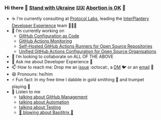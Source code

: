 ### Hi there 👋 [Stand with Ukraine](https://ukraine.ua/) 🇺🇦 [Abortion is OK](https://aborcjajestok.pl/) 🏥

- ☕ I'm currently consulting at [Protocol Labs](https://protocol.ai/), leading the [InterPlantery Developer Experience](https://pl-strflt.notion.site/IPDX-122073392dce454e9ca4b87231034483) team 🦄🧑‍🚀
- 🔭 I’m currently working on 
  - [GitHub Configuration as Code](https://github.com/protocol/github-mgmt-template)
  - [GitHub Actions Monitoring](https://github.com/pl-strflt/tf-aws-gh-observer)
  - [Self-Hosted GitHub Actions Runners for Open Source Repositories](https://github.com/pl-strflt/tf-aws-gh-runner)  
  - [Unified GitHub Actions Configuration for Open Source Organisations](https://github.com/protocol/.github)
- 👯 I’m looking to collaborate on ALL OF THE ABOVE
- 💬 Ask me about Developer Experience 🍄
- 📫 How to reach me: Drop me an [issue](https://github.com/galargh/galargh/issues/new/choose) :octocat:, a [DM](https://twitter.com/galargh) 🐦 or an [email](mailto:piotr@piotrgalar.com) 📧 
- 😄 Pronouns: he/him
- ⚡ Fun fact: In my free time I dabble in gold smithing 💍 and trumpet playing 🎺
- 🎼 Listen to me 
  - [talking about GitHub Management](https://www.youtube.com/watch?v=t_Ywrsrxp_Y&pp=ygUHZ2FsYXJnaA%3D%3D)
  - [talking about Automation](https://www.youtube.com/watch?v=bILa9sPpBMs&t=14s&pp=ygUHZ2FsYXJnaA%3D%3D)
  - [talking about Testing](https://www.youtube.com/watch?v=PmIf77thO_c&pp=ygUHZ2FsYXJnaA%3D%3D)
  - [:trumpet: blowing about Basilitrix 🎺](https://open.spotify.com/album/1dpdeJPekV5k7WeJhL8vbW)
